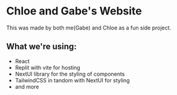 # Chloe and Gabe's Website

This was made by both me(Gabe) and Chloe as a fun side project.

## What we're using:

- React
- Replit with vite for hosting 
- NextUI library for the styling of components
- TailwindCSS in tandom with NextUI for styling
- and more